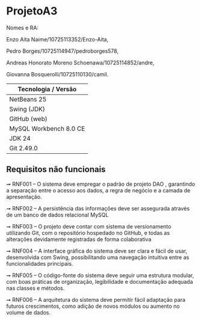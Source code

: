# ProjetoA3

Nomes e RA:

Enzo Aita Naime/10725113352/Enzo-Aita,

Pedro Borges/10725114947/pedroborges578,

Andreas Honorato Moreno Schoenawa/10725114852/andre,

Giovanna Bosquerolli/10725110130/camil.


| Tecnologia     /     Versão      |                                    
|----------------------------------|
| NetBeans  25                     | 
| Swing (JDK)                      | 
| GitHub (web)                     | 
| MySQL Workbench 8.0 CE           | 
| JDK 24                           |                                             
| Git 2.49.0                       | 


## Requisitos não funcionais 
➞ RNF001 – O sistema deve empregar o padrão de projeto DAO , garantindo a separação entre o acesso aos dados, a regra de negócio e a camada de apresentação.

➞ RNF002 – A persistência das informações deve ser assegurada através de um banco de dados relacional MySQL

➞ RNF003 – O projeto deve contar com sistema de versionamento utilizando Git, com o repositório hospedado no GitHub, e todas as alterações devidamente registradas de forma colaborativa

➞ RNF004 – A interface gráfica do sistema deve ser clara e fácil de usar, desenvolvida com Swing, possibilitando uma navegação intuitiva entre as funcionalidades principais.

➞ RNF005 – O código-fonte do sistema deve seguir uma estrutura modular, com boas práticas de organização, legibilidade e documentação adequada nas classes e métodos.

➞ RNF006 – A arquitetura do sistema deve permitir fácil adaptação para futuros crescimentos, como adição de novos módulos ou aumento no volume de dados.
